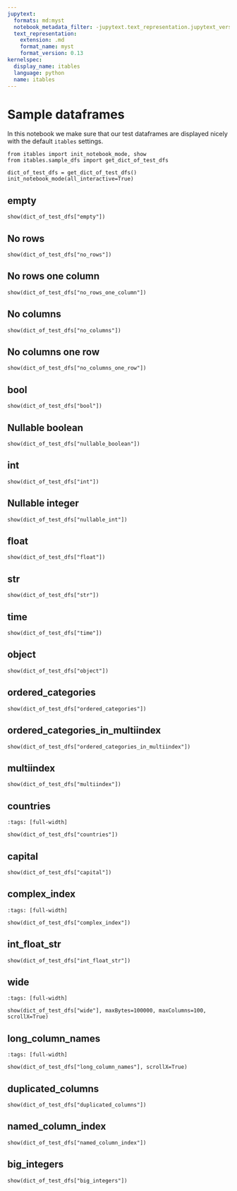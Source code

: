```yaml
---
jupytext:
  formats: md:myst
  notebook_metadata_filter: -jupytext.text_representation.jupytext_version
  text_representation:
    extension: .md
    format_name: myst
    format_version: 0.13
kernelspec:
  display_name: itables
  language: python
  name: itables
---
```


# Sample dataframes

In this notebook we make sure that our test dataframes are displayed nicely with the default `itables` settings.

```{code-cell} ipython3
from itables import init_notebook_mode, show
from itables.sample_dfs import get_dict_of_test_dfs

dict_of_test_dfs = get_dict_of_test_dfs()
init_notebook_mode(all_interactive=True)
```

## empty

```{code-cell} ipython3
show(dict_of_test_dfs["empty"])
```

## No rows

```{code-cell} ipython3
show(dict_of_test_dfs["no_rows"])
```

## No rows one column

```{code-cell} ipython3
show(dict_of_test_dfs["no_rows_one_column"])
```

## No columns

```{code-cell} ipython3
show(dict_of_test_dfs["no_columns"])
```

## No columns one row

```{code-cell} ipython3
show(dict_of_test_dfs["no_columns_one_row"])
```

## bool

```{code-cell} ipython3
show(dict_of_test_dfs["bool"])
```

## Nullable boolean

```{code-cell} ipython3
show(dict_of_test_dfs["nullable_boolean"])
```

## int

```{code-cell} ipython3
show(dict_of_test_dfs["int"])
```

## Nullable integer

```{code-cell} ipython3
show(dict_of_test_dfs["nullable_int"])
```

## float

```{code-cell} ipython3
show(dict_of_test_dfs["float"])
```

## str

```{code-cell} ipython3
show(dict_of_test_dfs["str"])
```

## time

```{code-cell} ipython3
show(dict_of_test_dfs["time"])
```

## object

```{code-cell} ipython3
show(dict_of_test_dfs["object"])
```

## ordered_categories

```{code-cell} ipython3
show(dict_of_test_dfs["ordered_categories"])
```

## ordered_categories_in_multiindex

```{code-cell} ipython3
show(dict_of_test_dfs["ordered_categories_in_multiindex"])
```

## multiindex

```{code-cell} ipython3
show(dict_of_test_dfs["multiindex"])
```

## countries

```{code-cell} ipython3
:tags: [full-width]

show(dict_of_test_dfs["countries"])
```

## capital

```{code-cell} ipython3
show(dict_of_test_dfs["capital"])
```

## complex_index

```{code-cell} ipython3
:tags: [full-width]

show(dict_of_test_dfs["complex_index"])
```

## int_float_str

```{code-cell} ipython3
show(dict_of_test_dfs["int_float_str"])
```

## wide

```{code-cell} ipython3
:tags: [full-width]

show(dict_of_test_dfs["wide"], maxBytes=100000, maxColumns=100, scrollX=True)
```

## long_column_names

```{code-cell} ipython3
:tags: [full-width]

show(dict_of_test_dfs["long_column_names"], scrollX=True)
```

## duplicated_columns

```{code-cell} ipython3
show(dict_of_test_dfs["duplicated_columns"])
```

## named_column_index

```{code-cell} ipython3
show(dict_of_test_dfs["named_column_index"])
```

## big_integers

```{code-cell} ipython3
show(dict_of_test_dfs["big_integers"])
```
